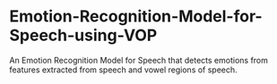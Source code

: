 # Emotion-Recognition-Model-for-Speech-using-VOP
An Emotion Recognition Model for Speech that detects emotions from features extracted from speech and vowel regions of speech.
